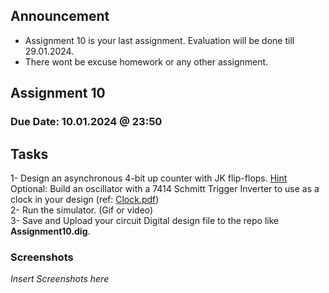 ## Announcement
 - Assignment 10 is your last assignment. Evaluation will be done till 29.01.2024.
 - There wont be excuse homework or any other assignment.

## Assignment 10
### Due Date: 10.01.2024 @ 23:50

## Tasks
1- Design an asynchronous 4-bit up counter with JK flip-flops. [Hint](https://aa.bbs.tr/lab/cen265-digital-design/lab9.pdf) 
    Optional: Build an oscillator with a 7414 Schmitt Trigger Inverter to use as a clock in your
design (ref: [Clock.pdf](https://aa.bbs.tr/lab/cen265-digital-design/Clock.pdf))  
2- Run the simulator. (Gif or video)  
3- Save and Upload your circuit Digital design file to the repo like **Assignment10.dig**. 

### Screenshots

*Insert Screenshots here*
